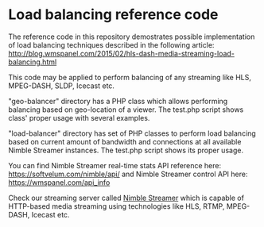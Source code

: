 # Load balancing reference code
The reference code in this repository demostrates possible implementation of load balancing techniques described in the following article: http://blog.wmspanel.com/2015/02/hls-dash-media-streaming-load-balancing.html

This code may be applied to perform balancing of any streaming like HLS, MPEG-DASH, SLDP, Icecast etc.

"geo-balancer" directory has a PHP class which allows performing balancing based on geo-location of a viewer. The test.php script shows class' proper usage with several examples.

"load-balancer" directory has set of PHP classes to perform load balancing based on current amount of bandwidth and connections at all available Nimble Streamer instances. The test.php script shows its proper usage.


You can find Nimble Streamer real-time stats API reference here: https://softvelum.com/nimble/api/ and Nimble Streamer control API here: https://wmspanel.com/api_info

Check our streaming server called [Nimble Streamer](https://softvelum.com/nimble/) which is capable of HTTP-based media streaming using technologies like HLS, RTMP, MPEG-DASH, Icecast etc.
